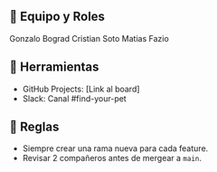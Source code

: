 ## 👥 Equipo y Roles  
Gonzalo Bograd
Cristian Soto
Matias Fazio

## 🔧 Herramientas  
- GitHub Projects: [Link al board]  
- Slack: Canal #find-your-pet  

## 📌 Reglas  
- Siempre crear una rama nueva para cada feature.  
- Revisar 2 compañeros antes de mergear a `main`. 
